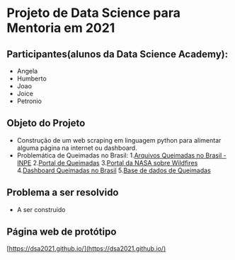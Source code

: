 # Projeto de Data Science para Mentoria em 2021

## Participantes(alunos da Data Science Academy):

- Angela
- Humberto
- Joao
- Joice
- Petronio

## Objeto do Projeto

- Construção de um web scraping em linguagem python para alimentar alguma página na internet ou dashboard.
-  Problemática de Queimadas no Brasil:
    1.[Arquivos Queimadas no Brasil - INPE](https://queimadas.dgi.inpe.br/queimadas/dados-abertos/#arquivos)
    2.[Portal de Queimadas](https://queimadas.dgi.inpe.br/queimadas/portal)
    3.[Portal da NASA sobre Wildfires](https://earthdata.nasa.gov/learn/toolkits/wildfires)
    4.[Dashboard Queimadas no Brasil](http://appcombo.com.br/?import=Queimadas%20no%20Brasil)
    5.[Base de dados de Queimadas](https://basedosdados.org/dataset/banco-de-dados-de-queimadas)

## Problema a ser resolvido

- A ser construído

## Página web de protótipo

[https://dsa2021.github.io/](https://dsa2021.github.io/)
